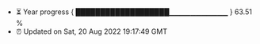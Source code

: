 - ⏳ Year progress { ███████████████████▁▁▁▁▁▁▁▁▁▁▁ } 63.51 %
- ⏰ Updated on Sat, 20 Aug 2022 19:17:49 GMT


